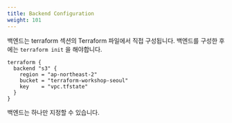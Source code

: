 ```yaml
---
title: Backend Configuration
weight: 101
---
```


백엔드는 terraform 섹션의 Terraform 파일에서 직접 구성됩니다. 백엔드를 구성한 후에는 `terraform init` 을 해야합니다.

```hcl
terraform {
  backend "s3" {
    region = "ap-northeast-2"
    bucket = "terraform-workshop-seoul"
    key    = "vpc.tfstate"
  }
}
```

백엔드는 하나만 지정할 수 있습니다.
